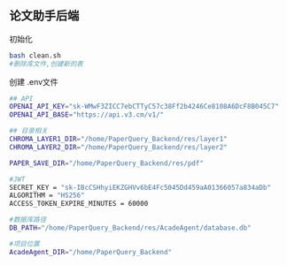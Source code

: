 <!--
 * @Description: 
 * @Author: qwrdxer
 * @Date: 2024-07-22 21:48:10
 * @LastEditTime: 2024-07-22 21:48:43
 * @LastEditors: qwrdxer
-->
## 论文助手后端


初始化
```bash
bash clean.sh
#删除库文件,创建新的表
```
创建 .env文件
```bash
## API
OPENAI_API_KEY="sk-WMwF3ZICC7ebCTTyC57c38Ff2b4246Ce8108A6DcF8B045C7"
OPENAI_API_BASE="https://api.v3.cm/v1/"

## 目录相关
CHROMA_LAYER1_DIR="/home/PaperQuery_Backend/res/layer1"
CHROMA_LAYER2_DIR="/home/PaperQuery_Backend/res/layer2"

PAPER_SAVE_DIR="/home/PaperQuery_Backend/res/pdf"

#JWT
SECRET_KEY = "sk-IBcCSHhyiEKZGHVv6bE4Fc5045Dd459aA01366057a834aDb"
ALGORITHM = "HS256"
ACCESS_TOKEN_EXPIRE_MINUTES = 60000

#数据库路径
DB_PATH="/home/PaperQuery_Backend/res/AcadeAgent/database.db"

#项目位置
AcadeAgent_DIR="/home/PaperQuery_Backend"
```